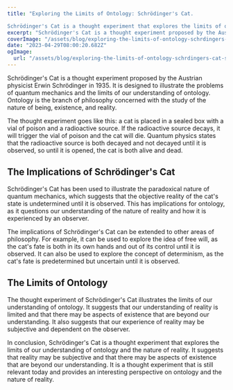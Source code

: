 ```yaml
---
title: "Exploring the Limits of Ontology: Schrödinger's Cat.

Schrödinger's Cat is a thought experiment that explores the limits of ontology, which"
excerpt: "Schrödinger's Cat is a thought experiment proposed by the Austrian physicist Erwin Schrödinger in 1935. It is designed to illustrate the problems of quantum mechanics and the limits of our understanding of ontology."
coverImage: "/assets/blog/exploring-the-limits-of-ontology-schrdingers-cat-schrdingers-cat-is-a-thought-experiment-that-explores-the-limits-of-ontology-which.png"
date: "2023-04-29T08:00:20.682Z"
ogImage:
  url: "/assets/blog/exploring-the-limits-of-ontology-schrdingers-cat-schrdingers-cat-is-a-thought-experiment-that-explores-the-limits-of-ontology-which.png"
---
```


Schrödinger's Cat is a thought experiment proposed by the Austrian physicist Erwin Schrödinger in 1935. It is designed to illustrate the problems of quantum mechanics and the limits of our understanding of ontology. Ontology is the branch of philosophy concerned with the study of the nature of being, existence, and reality. 

The thought experiment goes like this: a cat is placed in a sealed box with a vial of poison and a radioactive source. If the radioactive source decays, it will trigger the vial of poison and the cat will die. Quantum physics states that the radioactive source is both decayed and not decayed until it is observed, so until it is opened, the cat is both alive and dead.

## The Implications of Schrödinger's Cat

Schrödinger's Cat has been used to illustrate the paradoxical nature of quantum mechanics, which suggests that the objective reality of the cat's state is undetermined until it is observed. This has implications for ontology, as it questions our understanding of the nature of reality and how it is experienced by an observer. 

The implications of Schrödinger's Cat can be extended to other areas of philosophy. For example, it can be used to explore the idea of free will, as the cat's fate is both in its own hands and out of its control until it is observed. It can also be used to explore the concept of determinism, as the cat's fate is predetermined but uncertain until it is observed. 

## The Limits of Ontology

The thought experiment of Schrödinger's Cat illustrates the limits of our understanding of ontology. It suggests that our understanding of reality is limited and that there may be aspects of existence that are beyond our understanding. It also suggests that our experience of reality may be subjective and dependent on the observer.

In conclusion, Schrödinger's Cat is a thought experiment that explores the limits of our understanding of ontology and the nature of reality. It suggests that reality may be subjective and that there may be aspects of existence that are beyond our understanding. It is a thought experiment that is still relevant today and provides an interesting perspective on ontology and the nature of reality.
